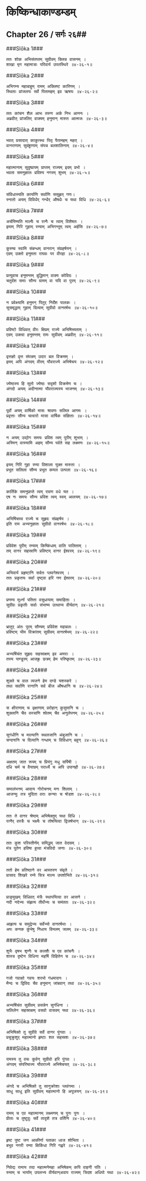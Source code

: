 किष्किन्धाकाण्डम्डम्
===============================


## Chapter 26  / सर्गः २६##


###Slōka 1###


    ततः शोक अभिसंतप्तम् सुग्रीवम् क्लिन्न वासनम् ।
    शाखा मृग महामात्राः परिवार्य उपतस्थिरे ॥४-२६-१॥


###Slōka 2###


    अभिगम्य महाबाहुम् रामम् अक्लिष्ट कारिणम् ।
    स्थिताः प्रांजलयः सर्वे पितामहम् इव ऋषयः ॥४-२६-२॥


###Slōka 3###


    ततः कांचन शैल आभः तरुण अर्क निभ आननः ।
    अब्रवीत् प्रांजलिर् वाक्यम् हनुमान् मारुत आत्मजः ॥४-२६-३॥


###Slōka 4###


    भवत् प्रसादात् काकुत्स्थ पितृ पैतामहम् महत् ।
    वानराणाम् सुदंष्ट्राणाम् संपन्न बलशालिनाम् ॥४-२६-४॥


###Slōka 5###


    महात्मानाम् सुदुष्प्रापम् प्राप्तम् राज्यम् इदम् प्रभो ।
    भवता समनुज्ञातः प्रविश्य नगरम् शुभम् ॥४-२६-५॥


###Slōka 6###


    संविधास्यति कार्याणि सर्वाणि ससुहृत् गणः।
    स्नातो अयम् विविधैर् गन्धैर् औषधैः च यथा विधि ॥४-२६-६॥


###Slōka 7###


    अर्चयिष्यति माल्यैः च रत्नैः च त्वाम् विशेषतः ।
    इमाम् गिरि गुहाम् रम्याम् अभिगन्तुम् त्वम् अर्हसि ॥४-२६-७॥


###Slōka 8###


    कुरुष्व स्वामि संबन्धम् वानरान् संप्रहर्षयन् ।
    एवम् उक्तो हनुमता राघवः पर वीरहा ॥४-२६-८॥


###Slōka 9###


    प्रत्युवाच हनूमन्तम् बुद्धिमान् वाक्य कोविदः ।
    चतुर्दश समाः सौम्य ग्रामम् वा यदि वा पुरम् ॥४-२६-९॥


###Slōka 10###


    न प्रवेक्ष्यामि हनुमन् पितुर् निर्देश पालकः ।
    सुसमृद्धाम् गुहाम् दिव्याम् सुग्रीवो वानरर्षभः ॥४-२६-१०॥


###Slōka 11###


    प्रविष्टो विधिवत् वीरः क्षिप्रम् राज्ये अभिषिच्यताम् ।
    एवम् उक्त्वा हनूमन्तम् रामः सुग्रीवम् अब्रवीत् ॥४-२६-११॥


###Slōka 12###


    वृत्तज्ञो वृत्त संपन्नम् उदार बल विक्रमम् ।
    इमम् अपि अंगदम् वीरम् यौवराज्ये अभिषेचय ॥४-२६-१२॥


###Slōka 13###


    ज्येष्ठस्य हि सुतो ज्येष्ठः सदृशो विक्रमेण च ।
    अंगदो अयम् अदीनात्मा यौवराज्यस्य भाजनम् ॥४-२६-१३॥


###Slōka 14###


    पूर्वो अयम् वार्षिको मासः श्रावणः सलिल आगमः ।
    प्रवृत्ताः सौम्य चत्वारो मासा वार्षिक संज्ञिताः ॥४-२६-१४॥


###Slōka 15###


    न अयम् उद्योग समयः प्रविश त्वम् पुरीम् शुभाम् ।
    अस्मिन् वत्स्यामि अहम् सौम्य पर्वते सह लक्ष्मणः ॥४-२६-१५॥


###Slōka 16###


    इयम् गिरि गुहा रम्या विशाला युक्त मारुता ।
    प्रभूत सलिला सौम्य प्रभूत कमल उत्पला ॥४-२६-१६॥


###Slōka 17###


    कार्तिके समनुप्राप्ते त्वम् रावण वधे यत ।
    एष नः समयः सौम्य प्रविश त्वम् स्वम् आलयम् ॥४-२६-१७॥


###Slōka 18###


    अभिषिंचस्व राज्ये च सुहृदः संप्रहर्षय ।
    इति राम अभ्यनुज्ञातः सुग्रीवो वानरर्षभः ॥४-२६-१८॥


###Slōka 19###


    प्रविवेश पुरीम् रम्याम् किष्किंधाम् वालि पालिताम् ।
    तम् वानर सहस्राणि प्रविष्टम् वानर ईश्वरम् ॥४-२६-१९॥


###Slōka 20###


    अभिवार्य प्रहृष्टानि सर्वतः प्लवगेश्वरम् ।
    ततः प्रकृतयः सर्वा दृष्ट्वा हरि गण ईश्वरम् ॥४-२६-२०॥


###Slōka 21###


    प्रणम्य मूर्ध्ना पतिता वसुधायाम् समाहिताः ।
    सुग्रीवः प्रकृतीः सर्वाः संभाष्य उत्थाप्य वीर्यवान् ॥४-२६-२१॥


###Slōka 22###


    भ्रातुर् अंतः पुरम् सौम्यम् प्रविवेश महाबलः ।
    प्रविष्टम् भीम विक्रांतम् सुग्रीवम् वानरर्षभम् ॥४-२६-२२॥


###Slōka 23###


    अभ्यषिंचंत सुहृदः सहस्राक्षम् इव अमराः ।
    तस्य पाण्डुरम् आजह्रुः छत्रम् हेम परिष्कृतम् ॥४-२६-२३॥


###Slōka 24###


    शुक्ले च वाल व्यजने हेम दण्डे यशस्करे ।
    तथा सर्वाणि रत्नानि सर्व बीज औषधानि च ॥४-२६-२४॥


###Slōka 25###


    स क्षीराणाम् च वृक्षाणाम् प्ररोहान् कुसुमानि च ।
    शुक्लानि चैव वस्त्राणि श्वेतम् चैव अनुलेपनम् ॥४-२६-२५॥


###Slōka 26###


    सुगंधीनि च माल्यानि स्थलजानि अंबुजानि च ।
    चन्दनानि च दिव्यानि गन्धाम् च विविधान् बहून् ॥४-२६-२६॥


###Slōka 27###


    अक्षतम् जात रूपम् च प्रियंगु मधु सर्पिषी ।
    दधि चर्म च वैयाघ्रम् परार्ध्ये च अपि उपानहौ ॥४-२६-२७॥


###Slōka 28###


    समालंभनम् आदाय गोरोचनम् मनः शिलाम् ।
    आजग्मुः तत्र मुदिता वराः कन्याः च षोडश ॥४-२६-२८॥


###Slōka 29###


    ततः ते वानर श्रेष्ठम् अभिषेक्तुम् यथा विधि ।
    रत्नैर् वस्त्रैः च भक्ष्यैः च तोषयित्वा द्विजर्षभान् ॥४-२६-२९॥


###Slōka 30###


    ततः कुश परिस्तीर्णम् समिद्धम् जात वेदसम् ।
    मंत्र पूतेन हविषा हुत्वा मंत्रविदो जनाः ॥४-२६-३०॥


###Slōka 31###


    ततो हेम प्रतिष्ठाने वर आस्तरण संवृते ।
    प्रासाद शिखरे रम्ये चित्र माल्य उपशोभिते ॥४-२६-३१॥


###Slōka 32###


    प्राङ्मुखम् विधिवत् मंत्रैः स्थापयित्वा वर आसने ।
    नदी नदेभ्यः संहृत्य तीर्थेभ्यः च समंततः ॥४-२६-३२॥


###Slōka 33###


    आहृत्य च समुद्रेभ्यः सर्वेभ्यो वानरर्षभाः ।
    अपः कनक कुंभेषु निधाय विमलम् जलम् ॥४-२६-३३॥


###Slōka 34###


    शुभैः वृषभ शृन्गैः च कलशैः च एव कांचनैः ।
    शास्त्र दृष्टेन विधिना महर्षि विहितेन च ॥४-२६-३४॥


###Slōka 35###


    गजो गवाक्षो गवयः शरभो गंधमादनः ।
    मैन्दः च द्विविदः चैव हनूमान् जांबवान् तथा ॥४-२६-३५॥


###Slōka 36###


    अभ्यषिंचंत सुग्रीवम् प्रसन्नेन सुगंधिना ।
    सलिलेन सहस्राक्षम् वसवो वासवम् यथा ॥४-२६-३६॥


###Slōka 37###


    अभिषिक्ते तु सुग्रीवे सर्वे वानर पुंगवाः ।
    प्रचुक्रुशुर् महात्मानो हृष्टाः शत सहस्रशः ॥४-२६-३७॥


###Slōka 38###


    रामस्य तु वचः कुर्वन् सुग्रीवो हरि पुंगवः ।
    अंगदम् संपरिष्वज्य यौवराज्ये अभिषेचयत् ॥४-२६-३८॥


###Slōka 39###


    अंगदे च अभिषिक्ते तु सानुक्रोशाः प्लवंगमाः ।
    साधु साधु इति सुग्रीवम् महात्मानो हि अपूजयन् ॥४-२६-३९॥


###Slōka 40###


    रामम् च एव महात्मानम् लक्ष्मणम् च पुनः पुनः ।
    प्रीताः च तुष्टुवुः सर्वे तादृशे तत्र वर्तिनि ॥४-२६-४०॥


###Slōka 41###


    हृष्ट पुष्ट जन आकीर्णा पताका ध्वज शोभिता ।
    बभूव नगरी रम्या क्षिकिंधा गिरि गह्वरे ॥४-२६-४१॥


###Slōka 42###


    निवेद्य रामाय तदा महात्मनेमहा अभिषेकम् कपि वाहनी पतिः ।
    रुमाम् च भार्याम् उपलभ्य वीर्यवान्अवाप राज्यम् त्रिदश अधिपो यथा ॥४-२६-४२॥


